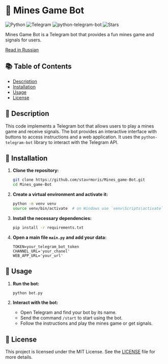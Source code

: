 # 🎰 Mines Game Bot

![Python](https://img.shields.io/badge/Python-3.x-blue.svg)
![Telegram](https://img.shields.io/badge/Telegram-Bot-blue.svg)
![python-telegram-bot](https://img.shields.io/badge/python--telegram--bot-20.x-green.svg)
![Stars](https://img.shields.io/github/stars/stavrmoris/Mines_game-Bot)

Mines Game Bot is a Telegram bot that provides a fun mines game and signals for users.

[Read in Russian](README_RU.md)

## 📚 Table of Contents

- [Description](#-description)
- [Installation](#-installation)
- [Usage](#-usage)
- [License](#-license)

## 📜 Description

This code implements a Telegram bot that allows users to play a mines game and receive signals. The bot provides an interactive interface with buttons to access instructions and a web application. It uses the `python-telegram-bot` library to interact with the Telegram API.

## 🔧 Installation

1. **Clone the repository:**
    ```bash
    git clone https://github.com/stavrmoris/Mines_game-Bot.git
    cd Mines_game-Bot
    ```

2. **Create a virtual environment and activate it:**
    ```bash
    python -m venv venv
    source venv/bin/activate  # on Windows use `venv\Scripts\activate`
    ```

3. **Install the necessary dependencies:**
    ```bash
    pip install -r requirements.txt
    ```

4. **Open a main file `main.py` and add your data:**
    ```
    TOKEN=your_telegram_bot_token
    CHANNEL_URL='your_chanel'
    WEB_APP_URL='your_url'
    ```

## 🚀 Usage

1. **Run the bot:**
    ```bash
    python bot.py
    ```

2. **Interact with the bot:**
   - Open Telegram and find your bot by its name.
   - Send the command `/start` to start using the bot.
   - Follow the instructions and play the mines game or get signals.

## 📄 License

This project is licensed under the MIT License. See the [LICENSE](LICENSE) file for more details.
